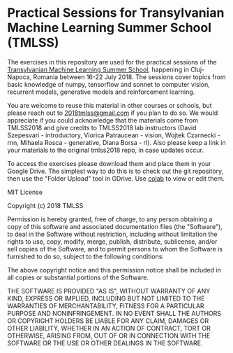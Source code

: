 # Practical Sessions for Transylvanian Machine Learning Summer School (TMLSS)

The exercises in this repository are used for the practical sessions of the [Transylvanian Machine Learning Summer School](https://tmlss.ro), happening in Cluj-Napoca, Romania between 16-22 July 2018. The sessions cover topics from basic knowledge of numpy, tensorflow and sonnet to computer vision, recurrent models, generative models and reinforcement learning.

You are welcome to reuse this material in other courses or schools, but please reach out to 2018tmlss@gmail.com if you plan to do so. We would appreciate if you could acknowledge that the materials come from TMLSS2018 and give credits to TMLSS2018 lab instructors (David Szepesvari - introductory, Viorica Patraucean - vision, Wojtek Czarnecki - rnn, Mihaela Rosca - generative, Diana Borsa - rl).  Also please keep a link in your materials to the original tmlss2018 repo, in case updates occur.

To access the exercises please download them and place them in your Google Drive. The simplest way to do this is to check out the git repository, then use the "Folder Upload" tool in GDrive. Use [colab](https://colab.research.google.com) to view or edit them.

MIT License

Copyright (c) 2018 TMLSS

Permission is hereby granted, free of charge, to any person obtaining a copy
of this software and associated documentation files (the "Software"), to deal
in the Software without restriction, including without limitation the rights
to use, copy, modify, merge, publish, distribute, sublicense, and/or sell
copies of the Software, and to permit persons to whom the Software is
furnished to do so, subject to the following conditions:

The above copyright notice and this permission notice shall be included in all
copies or substantial portions of the Software.

THE SOFTWARE IS PROVIDED "AS IS", WITHOUT WARRANTY OF ANY KIND, EXPRESS OR
IMPLIED, INCLUDING BUT NOT LIMITED TO THE WARRANTIES OF MERCHANTABILITY,
FITNESS FOR A PARTICULAR PURPOSE AND NONINFRINGEMENT. IN NO EVENT SHALL THE
AUTHORS OR COPYRIGHT HOLDERS BE LIABLE FOR ANY CLAIM, DAMAGES OR OTHER
LIABILITY, WHETHER IN AN ACTION OF CONTRACT, TORT OR OTHERWISE, ARISING FROM,
OUT OF OR IN CONNECTION WITH THE SOFTWARE OR THE USE OR OTHER DEALINGS IN THE
SOFTWARE.
